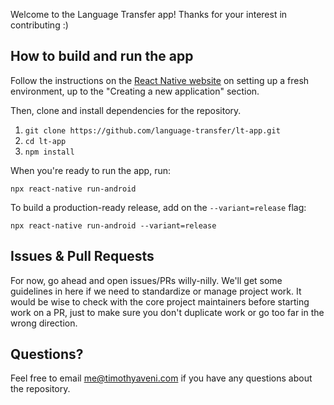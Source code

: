 Welcome to the Language Transfer app! Thanks for your interest in contributing :)

## How to build and run the app

Follow the instructions on the [React Native website](https://reactnative.dev/docs/environment-setup) on setting up a fresh environment, up to the "Creating a new application" section.

Then, clone and install dependencies for the repository.

1. `git clone https://github.com/language-transfer/lt-app.git`
2. `cd lt-app`
3. `npm install`

When you're ready to run the app, run:

    npx react-native run-android

To build a production-ready release, add on the `--variant=release` flag:

    npx react-native run-android --variant=release

## Issues & Pull Requests

For now, go ahead and open issues/PRs willy-nilly. We'll get some guidelines in here if we need to standardize or manage project work. It would be wise to check with the core project maintainers before starting work on a PR, just to make sure you don't duplicate work or go too far in the wrong direction.

## Questions?

Feel free to email me@timothyaveni.com if you have any questions about the repository.